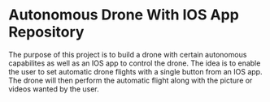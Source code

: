 # Autonomous Drone With IOS App Repository

The purpose of this project is to build a drone with certain autonomous capabilites as well as an IOS app to control the drone. The idea is to enable the user to set automatic drone flights with a single button from an IOS app. The drone will then perform the automatic flight along with the picture or videos wanted by the user. 



